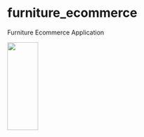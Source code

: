 # furniture_ecommerce
Furniture Ecommerce Application





<img src="https://github.com/daveotengo/furniture_ecommerce/assets/30934250/b1d06e24-9988-489b-95c2-9b52a83ea298" width=70 height=200>
